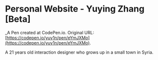 # Personal Website - Yuying Zhang [Beta]
 _A Pen created at CodePen.io. Original URL: [https://codepen.io/yuy1n/pen/eYmJXMo](https://codepen.io/yuy1n/pen/eYmJXMo).

 A 21 years old interaction designer who grows up in a small town in Syria.